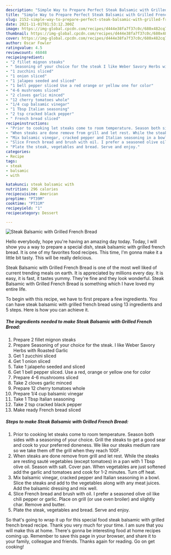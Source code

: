 ```yaml
---
description: "Simple Way to Prepare Perfect Steak Balsamic with Grilled French Bread"
title: "Simple Way to Prepare Perfect Steak Balsamic with Grilled French Bread"
slug: 2152-simple-way-to-prepare-perfect-steak-balsamic-with-grilled-french-bread
date: 2021-11-01T01:53:12.300Z
image: https://img-global.cpcdn.com/recipes/d444e38fa7f37c0c/680x482cq70/steak-balsamic-with-grilled-french-bread-recipe-main-photo.jpg
thumbnail: https://img-global.cpcdn.com/recipes/d444e38fa7f37c0c/680x482cq70/steak-balsamic-with-grilled-french-bread-recipe-main-photo.jpg
cover: https://img-global.cpcdn.com/recipes/d444e38fa7f37c0c/680x482cq70/steak-balsamic-with-grilled-french-bread-recipe-main-photo.jpg
author: Oscar Fowler
ratingvalue: 4.5
reviewcount: 46848
recipeingredient:
- "2 fillet mignon steaks"
- " Seasoning of your choice for the steak I like Weber Savory Herbs with Roasted Garlic"
- "1 zucchini sliced"
- "1 onion sliced"
- "1 jalapeo seeded and sliced"
- "1 bell pepper sliced Use a red orange or yellow one for color"
- "4-6 mushrooms sliced"
- "2 cloves garlic minced"
- "12 cherry tomatoes whole"
- "1/4 cup balsamic vinegar"
- "1 Tbsp Italian seasoning"
- "2 tsp cracked black pepper"
- " French bread sliced"
recipeinstructions:
- "Prior to cooking let steaks come to room temperature. Season both sides with a seasoning of your choice. Grill the steaks to get a good sear and cook to your preferred doneness. We like our steaks medium rare so we take them off the grill when they reach 100F."
- "When steaks are done remove from grill and let rest. While the steaks are resting sauté vegetables (except tomatoes) in a pan with 1 Tbsp olive oil. Season with salt. Cover pan. When vegetables are just softened add the garlic and tomatoes and cook for 1-2 minutes. Turn off heat."
- "Mix balsamic vinegar, cracked pepper and Italian seasoning in a bowl. Slice the steaks and add to the vegetables along with any meat juices. Add the balsamic dressing and mix well."
- "Slice French bread and brush with oil. I prefer a seasoned olive oil like chili pepper or garlic. Place on grill (or use oven broiler) and slightly char. Remove and butter."
- "Plate the steak, vegetables and bread. Serve and enjoy."
categories:
- Recipe
tags:
- steak
- balsamic
- with

katakunci: steak balsamic with 
nutrition: 296 calories
recipecuisine: American
preptime: "PT39M"
cooktime: "PT31M"
recipeyield: "1"
recipecategory: Dessert

---
```



![Steak Balsamic with Grilled French Bread](https://img-global.cpcdn.com/recipes/d444e38fa7f37c0c/680x482cq70/steak-balsamic-with-grilled-french-bread-recipe-main-photo.jpg)

Hello everybody, hope you're having an amazing day today. Today, I will show you a way to prepare a special dish, steak balsamic with grilled french bread. It is one of my favorites food recipes. This time, I'm gonna make it a little bit tasty. This will be really delicious.



Steak Balsamic with Grilled French Bread is one of the most well liked of current trending meals on earth. It is appreciated by millions every day. It is easy, it is fast, it tastes yummy. They're fine and they look wonderful. Steak Balsamic with Grilled French Bread is something which I have loved my entire life.


To begin with this recipe, we have to first prepare a few ingredients. You can have steak balsamic with grilled french bread using 13 ingredients and 5 steps. Here is how you can achieve it.

<!--inarticleads1-->

##### The ingredients needed to make Steak Balsamic with Grilled French Bread:

1. Prepare 2 fillet mignon steaks
1. Prepare  Seasoning of your choice for the steak. I like Weber Savory Herbs with Roasted Garlic
1. Get 1 zucchini sliced
1. Get 1 onion sliced
1. Take 1 jalapeño seeded and sliced
1. Get 1 bell pepper sliced. Use a red, orange or yellow one for color
1. Prepare 4-6 mushrooms sliced
1. Take 2 cloves garlic minced
1. Prepare 12 cherry tomatoes whole
1. Prepare 1/4 cup balsamic vinegar
1. Take 1 Tbsp Italian seasoning
1. Take 2 tsp cracked black pepper
1. Make ready  French bread sliced




<!--inarticleads2-->

##### Steps to make Steak Balsamic with Grilled French Bread:

1. Prior to cooking let steaks come to room temperature. Season both sides with a seasoning of your choice. Grill the steaks to get a good sear and cook to your preferred doneness. We like our steaks medium rare so we take them off the grill when they reach 100F.
1. When steaks are done remove from grill and let rest. While the steaks are resting sauté vegetables (except tomatoes) in a pan with 1 Tbsp olive oil. Season with salt. Cover pan. When vegetables are just softened add the garlic and tomatoes and cook for 1-2 minutes. Turn off heat.
1. Mix balsamic vinegar, cracked pepper and Italian seasoning in a bowl. Slice the steaks and add to the vegetables along with any meat juices. Add the balsamic dressing and mix well.
1. Slice French bread and brush with oil. I prefer a seasoned olive oil like chili pepper or garlic. Place on grill (or use oven broiler) and slightly char. Remove and butter.
1. Plate the steak, vegetables and bread. Serve and enjoy.




So that's going to wrap it up for this special food steak balsamic with grilled french bread recipe. Thank you very much for your time. I am sure that you will make this at home. There's gonna be interesting food at home recipes coming up. Remember to save this page in your browser, and share it to your family, colleague and friends. Thanks again for reading. Go on get cooking!
